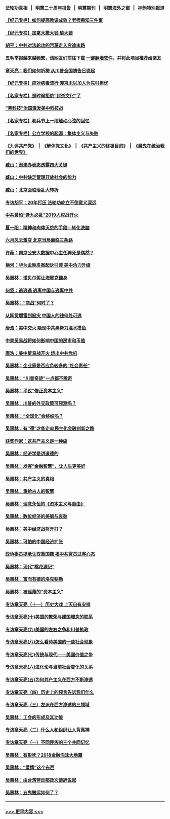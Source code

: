 #### [法轮功真相](https://github.com/gfw-breaker/truth/blob/master/README.md?t=0) &nbsp;&nbsp;|&nbsp;&nbsp; [明慧二十周年报告](https://github.com/gfw-breaker/mh-reports/blob/master/README.md?t=0) &nbsp;&nbsp;|&nbsp;&nbsp;[明慧期刊](https://github.com/gfw-breaker/mh-qikan) &nbsp;&nbsp;|&nbsp;&nbsp; [明慧海外之窗](https://github.com/gfw-breaker/mh-news/blob/master/README.md?t=0) &nbsp;&nbsp;|&nbsp;&nbsp; [神韵特别报道](https://github.com/gfw-breaker/mh-news/blob/master/shenyun.md?t=0)
#### [【纪元专栏】如何提高教课成效？老师需知三件事](../pages/nsc423/n12417848.md?t=07011601) 
#### [【纪元专栏】加拿大撒大钱 酿大错](../pages/nsc423/n12406564.md?t=07011601) 
#### [胡平：中共对法轮功的污蔑走入穷途末路](../pages/nsc423/n12266737.md?t=07011601) 
#### 五毛举报越来越频繁，请网友们前往下载 [一键翻墙软件](https://github.com/gfw-breaker/ssr-accounts)，并将此项目推荐给亲友
#### [章天亮：我们如何祈祷 从川普全国祷告日说起](../pages/nsc423/n11944627.md?t=07011601) 
#### [【纪元专栏】应对病毒流行 渥京未以加人为先引担忧](../pages/nsc423/n11875714.md?t=07011601) 
#### [【名家专栏】是时候拒绝“封杀文化”了](../pages/nsc423/n11814093.md?t=07011601) 
#### [“黑科技”治国激发美中科技战](../pages/nsc423/n11638056.md?t=07011601) 
#### [【名家专栏】老兵节上一段触动心弦的回忆](../pages/nsc423/n11646016.md?t=07011601) 
#### [【名家专栏】公立学校的起源：集体主义与失败](../pages/nsc423/n11601833.md?t=07011601) 
#### [《九评共产党》](https://github.com/begood0513/9ping.md/blob/master/README.md) &nbsp;|&nbsp; [《解体党文化》](../../../../jtdwh.md/blob/master/README.md)  &nbsp;|&nbsp; [《共产主义的终极目的》](../../../../gczydzjmd.md/blob/master/README.md) &nbsp;|&nbsp; [《魔鬼在统治我们的世界》](../../../../mgztzwmdsj.md/blob/master/README.md) 
#### [臧山：港澳办表态透露四大关键](../pages/nsc423/n11421628.md?t=07011601) 
#### [臧山：中共缺乏管理开放社会的能力](../pages/nsc423/n11407457.md?t=07011601) 
#### [臧山：北京面临治乱大转折](../pages/nsc423/n11406895.md?t=07011601) 
#### [专访胡平：20年打压 法轮功屹立不倒意义深远](../pages/nsc423/n11398800.md?t=07011601) 
#### [中共最怕“逢九必乱”2019人权战开火](../pages/nsc423/n11385248.md?t=07011601) 
#### [夏一阳：精神和肉体灭绝的手段—转化洗脑](../pages/nsc423/n11368250.md?t=07011601) 
#### [六月风云激变 北京当局面临三条路](../pages/nsc423/n11313668.md?t=07011601) 
#### [许茹：南京公安大数据中心主任猝死是偶然？](../pages/nsc423/n11064744.md?t=07011601) 
#### [横河：华为孟晚舟案起诉引渡 美中角力升级](../pages/nsc423/n11027230.md?t=07011601) 
#### [吴惠林：诺贝尔奖让海耶克翻身](../pages/nsc423/n10890049.md?t=07011601) 
#### [何坚：逃逃逃 逃离中国与逃离中共](../pages/nsc423/n10592891.md?t=07011601) 
#### [吴惠林：“商战”何时了？](../pages/nsc423/n10573558.md?t=07011601) 
#### [从网贷爆雷到股灾 中国人的钱何处可逃](../pages/nsc423/n10572800.md?t=07011601) 
#### [唐浩：美中交火 隐现中共黑势力混水摸鱼](../pages/nsc423/n10544040.md?t=07011601) 
#### [中美贸易战将如何影响中国的房市和币值](../pages/nsc423/n10543697.md?t=07011601) 
#### [唐浩：美中贸易战开火 烧出中共危机](../pages/nsc423/n10540126.md?t=07011601) 
#### [吴惠林：企业家是否应负较多的“社会责任”](../pages/nsc423/n10535022.md?t=07011601) 
#### [吴惠林：“川普奇迹”一点都不稀奇](../pages/nsc423/n10512808.md?t=07011601) 
#### [吴惠林：平议“修正资本主义”](../pages/nsc423/n10495724.md?t=07011601) 
#### [吴惠林：川普的外交政策可预测吗？](../pages/nsc423/n10462387.md?t=07011601) 
#### [吴惠林：“全球化”会终结吗？](../pages/nsc423/n10452838.md?t=07011601) 
#### [吴惠林：有“德”才能走向民主化金融创新之路](../pages/nsc423/n10432292.md?t=07011601) 
#### [获奖作家：这共产主义是一种癌](../pages/nsc423/n10431541.md?t=07011601) 
#### [吴惠林：经济学是讲道德的](../pages/nsc423/n10398014.md?t=07011601) 
#### [吴惠林：发挥“金融智慧”，让人生更美好](../pages/nsc423/n10375019.md?t=07011601) 
#### [吴惠林：共产主义的真相](../pages/nsc423/n10351394.md?t=07011601) 
#### [吴惠林：重拾古人的智慧](../pages/nsc423/n10337691.md?t=07011601) 
#### [吴惠林：理念永恒的《资本主义与自由》](../pages/nsc423/n10316274.md?t=07011601) 
#### [吴惠林：数位经济的美丽与哀愁](../pages/nsc423/n10292946.md?t=07011601) 
#### [吴惠林：美中经济战将开打？](../pages/nsc423/n10258825.md?t=07011601) 
#### [吴惠林：可怕的中国经济扩张](../pages/nsc423/n10219147.md?t=07011601) 
#### [政协委员提承认双重国籍 揭中共官员过客心态](../pages/nsc423/n10208809.md?t=07011601) 
#### [吴惠林：现代“桃花源记”](../pages/nsc423/n10185234.md?t=07011601) 
#### [吴惠林：富而有德的洛克斐勒](../pages/nsc423/n10142264.md?t=07011601) 
#### [吴惠林：被诬蔑的“资本主义”](../pages/nsc423/n10124816.md?t=07011601) 
#### [专访章天亮（十一）历史大戏 上天自有安排](../pages/nsc423/n10094905.md?t=07011601) 
#### [专访章天亮(十)美国的繁荣与建国理念的联系](../pages/nsc423/n10094899.md?t=07011601) 
#### [专访章天亮(九)美国的左右之争和川普执政](../pages/nsc423/n10094889.md?t=07011601) 
#### [专访章天亮(八)怎么看待美国的一些社会现象](../pages/nsc423/n10094857.md?t=07011601) 
#### [专访章天亮(七)传统与现代——美国价值之争](../pages/nsc423/n10093140.md?t=07011601) 
#### [专访章天亮(六)进化论与当前社会变化的关系](../pages/nsc423/n10092036.md?t=07011601) 
#### [专访章天亮(五)为何共产主义在西方不断渗透](../pages/nsc423/n10083620.md?t=07011601) 
#### [专访章天亮（四）历史上的预言告诉我们什么](../pages/nsc423/n10083606.md?t=07011601) 
#### [专访章天亮（三）左派在西方渗透的三领域](../pages/nsc423/n10081115.md?t=07011601) 
#### [吴惠林：工会的形成及其功能](../pages/nsc423/n10080633.md?t=07011601) 
#### [专访章天亮（二）什么人和组织让人背离神](../pages/nsc423/n10076637.md?t=07011601) 
#### [专访章天亮（一）不同民族的三个共同记忆](../pages/nsc423/n10074188.md?t=07011601) 
#### [吴惠林：有影呒？2018金融泡沫大地震](../pages/nsc423/n10040534.md?t=07011601) 
#### [吴惠林：“爱情”这个东西](../pages/nsc423/n10019423.md?t=07011601) 
#### [吴惠林：由台湾劳动部政次请辞说起](../pages/nsc423/n9979679.md?t=07011601) 
#### [吴惠林：五鬼搬运如何了？](../pages/nsc423/n9925338.md?t=07011601) 

----
#### [ >>> 更早内容 <<< ](../indexes/nsc423-earlier.md)
